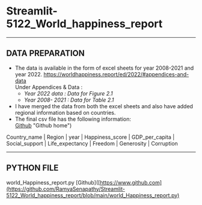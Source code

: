 # Streamlit-5122_World_happiness_report
----
## DATA PREPARATION
* The data is available in the form of excel sheets for year 2008-2021 and year 2022.  https://worldhappiness.report/ed/2022/#appendices-and-data<br />
Under Appendices & Data :
  * _Year 2022 data  : Data for Figure 2.1_
  * _Year 2008- 2021  : Data for Table 2.1_
* I have merged the data from both the excel sheets and also have added regional information based on countries.
* The final csv file has the following information: **<br />**[Github]([https://www.github.com](https://github.com/RamyaSenapathy/Streamlit-5122_World_happiness_report/blob/main/world_happiness_data.csv)) "Github home")

Country_name | Region | year | Happiness_score | GDP_per_capita | Social_support | Life_expectancy | Freedom | Generosity | Corruption

----
## PYTHON FILE
world_Happiness_report.py
[Github]([https://www.github.com](https://github.com/RamyaSenapathy/Streamlit-5122_World_happiness_report/blob/main/world_Happiness_report.py)



